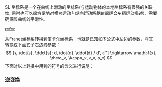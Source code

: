 SL 坐标系是一个在曲线上滑动的坐标系(与运动物体的本地坐标系有很强的关联性, 同时也可以很方便地对横向运动与纵向运动解耦故很适合车辆运动描述)，需要确保该曲线的平滑性。

[refer](https://www.jianshu.com/p/630c19f2bb9a)

从Frenet坐标系转换到笛卡尔坐标系，也就是已知如下公式中左边的参数，将其转换成下面式子右边的参数：
$$
[s, \dot{s}, \ddot{s}; d, \dot{d}, \ddot{d} / d', d''] \rightarrow[\mathbf{x}, \theta_x, \kappa_x, v_x, a_x]
$$
下面对以上转换中用到的符号的含义进行说明：

### 逆变换

